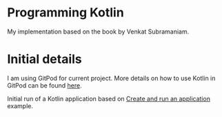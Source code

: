 # Programming Kotlin

My implementation based on the book by Venkat Subramaniam.

# Initial details

I am using GitPod for current project. More details on how to use Kotlin in GitPod can be found [here](https://www.gitpod.io/docs/languages/kotlin/).

Initial run of a Kotlin application based on [Create and run an application](https://kotlinlang.org/docs/command-line.html) example.
